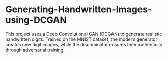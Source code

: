 # Generating-Handwritten-Images-using-DCGAN
This project uses a Deep Convolutional GAN (DCGAN) to generate realistic handwritten digits. Trained on the MNIST dataset, the model's generator creates new digit images, while the discriminator ensures their authenticity through adversarial training.
